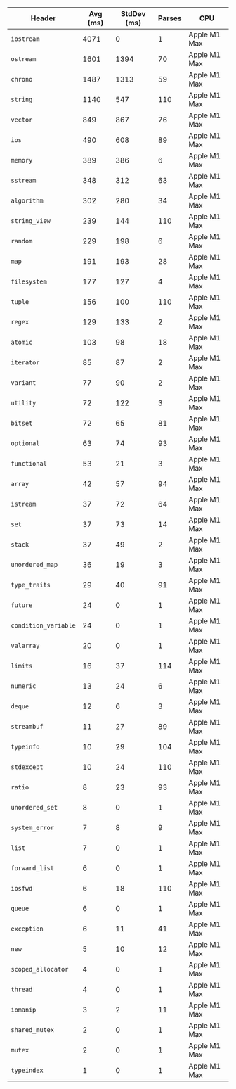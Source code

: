 | Header | Avg (ms) | StdDev (ms) | Parses | CPU |
|--------|---------|-------------|--------|-----|
| `iostream` | 4071 | 0 | 1 | Apple M1 Max |
| `ostream` | 1601 | 1394 | 70 | Apple M1 Max |
| `chrono` | 1487 | 1313 | 59 | Apple M1 Max |
| `string` | 1140 | 547 | 110 | Apple M1 Max |
| `vector` | 849 | 867 | 76 | Apple M1 Max |
| `ios` | 490 | 608 | 89 | Apple M1 Max |
| `memory` | 389 | 386 | 6 | Apple M1 Max |
| `sstream` | 348 | 312 | 63 | Apple M1 Max |
| `algorithm` | 302 | 280 | 34 | Apple M1 Max |
| `string_view` | 239 | 144 | 110 | Apple M1 Max |
| `random` | 229 | 198 | 6 | Apple M1 Max |
| `map` | 191 | 193 | 28 | Apple M1 Max |
| `filesystem` | 177 | 127 | 4 | Apple M1 Max |
| `tuple` | 156 | 100 | 110 | Apple M1 Max |
| `regex` | 129 | 133 | 2 | Apple M1 Max |
| `atomic` | 103 | 98 | 18 | Apple M1 Max |
| `iterator` | 85 | 87 | 2 | Apple M1 Max |
| `variant` | 77 | 90 | 2 | Apple M1 Max |
| `utility` | 72 | 122 | 3 | Apple M1 Max |
| `bitset` | 72 | 65 | 81 | Apple M1 Max |
| `optional` | 63 | 74 | 93 | Apple M1 Max |
| `functional` | 53 | 21 | 3 | Apple M1 Max |
| `array` | 42 | 57 | 94 | Apple M1 Max |
| `istream` | 37 | 72 | 64 | Apple M1 Max |
| `set` | 37 | 73 | 14 | Apple M1 Max |
| `stack` | 37 | 49 | 2 | Apple M1 Max |
| `unordered_map` | 36 | 19 | 3 | Apple M1 Max |
| `type_traits` | 29 | 40 | 91 | Apple M1 Max |
| `future` | 24 | 0 | 1 | Apple M1 Max |
| `condition_variable` | 24 | 0 | 1 | Apple M1 Max |
| `valarray` | 20 | 0 | 1 | Apple M1 Max |
| `limits` | 16 | 37 | 114 | Apple M1 Max |
| `numeric` | 13 | 24 | 6 | Apple M1 Max |
| `deque` | 12 | 6 | 3 | Apple M1 Max |
| `streambuf` | 11 | 27 | 89 | Apple M1 Max |
| `typeinfo` | 10 | 29 | 104 | Apple M1 Max |
| `stdexcept` | 10 | 24 | 110 | Apple M1 Max |
| `ratio` | 8 | 23 | 93 | Apple M1 Max |
| `unordered_set` | 8 | 0 | 1 | Apple M1 Max |
| `system_error` | 7 | 8 | 9 | Apple M1 Max |
| `list` | 7 | 0 | 1 | Apple M1 Max |
| `forward_list` | 6 | 0 | 1 | Apple M1 Max |
| `iosfwd` | 6 | 18 | 110 | Apple M1 Max |
| `queue` | 6 | 0 | 1 | Apple M1 Max |
| `exception` | 6 | 11 | 41 | Apple M1 Max |
| `new` | 5 | 10 | 12 | Apple M1 Max |
| `scoped_allocator` | 4 | 0 | 1 | Apple M1 Max |
| `thread` | 4 | 0 | 1 | Apple M1 Max |
| `iomanip` | 3 | 2 | 11 | Apple M1 Max |
| `shared_mutex` | 2 | 0 | 1 | Apple M1 Max |
| `mutex` | 2 | 0 | 1 | Apple M1 Max |
| `typeindex` | 1 | 0 | 1 | Apple M1 Max |

